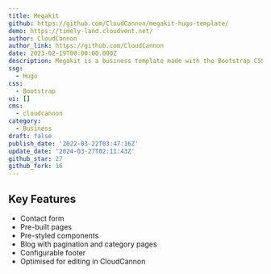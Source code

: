 ```yaml
---
title: Megakit
github: https://github.com/CloudCannon/megakit-hugo-template/
demo: https://timely-land.cloudvent.net/
author: CloudCannon
author_link: https://github.com/CloudCannon
date: 2023-02-19T00:00:00.000Z
description: Megakit is a business template made with the Bootstrap CSS framework.
ssg:
  - Hugo
css:
  - Bootstrap
ui: []
cms:
  - cloudcannon
category:
  - Business
draft: false
publish_date: '2022-03-22T03:47:16Z'
update_date: '2024-03-27T02:11:43Z'
github_star: 27
github_fork: 16
---
```

## Key Features

- Contact form
- Pre-built pages
- Pre-styled components
- Blog with pagination and category pages
- Configurable footer
- Optimised for editing in CloudCannon
